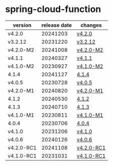 # spring-cloud-function	


|version|release date|changes|
|---|---|---|
|v4.2.0|20241203|[v4.2.0](./v4.2.0-20241203.md)|
|v3.2.12|20231220|[v3.2.12](./v3.2.12-20231220.md)|
|v4.2.0-M2|20241008|[v4.2.0-M2](./v4.2.0-M2-20241008.md)|
|v4.1.1|20240327|[v4.1.1](./v4.1.1-20240327.md)|
|v4.1.0-M2|20230927|[v4.1.0-M2](./v4.1.0-M2-20230927.md)|
|4.1.4|20241127|[4.1.4](./4.1.4-20241127.md)|
|v4.0.5|20230728|[v4.0.5](./v4.0.5-20230728.md)|
|v4.2.0-M1|20240820|[v4.2.0-M1](./v4.2.0-M1-20240820.md)|
|4.1.2|20240530|[4.1.2](./4.1.2-20240530.md)|
|4.1.3|20240710|[4.1.3](./4.1.3-20240710.md)|
|v4.1.0-M1|20230811|[v4.1.0-M1](./v4.1.0-M1-20230811.md)|
|4.0.4|20230706|[4.0.4](./4.0.4-20230706.md)|
|v4.1.0|20231206|[v4.1.0](./v4.1.0-20231206.md)|
|v4.0.6|20240126|[v4.0.6](./v4.0.6-20240126.md)|
|v4.2.0-RC1|20241108|[v4.2.0-RC1](./v4.2.0-RC1-20241108.md)|
|v4.1.0-RC1|20231031|[v4.1.0-RC1](./v4.1.0-RC1-20231031.md)|
